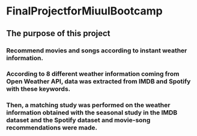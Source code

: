 # FinalProjectforMiuulBootcamp

## The purpose of this project 
### Recommend movies and songs according to instant weather information.

### According to 8 different weather information coming from Open Weather API, data was extracted from IMDB and Spotify with these keywords.
### Then, a matching study was performed on the weather information obtained with the seasonal study in the IMDB dataset and the Spotify dataset and movie-song recommendations were made.
